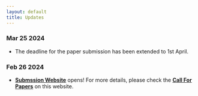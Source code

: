 ```yaml
---
layout: default
title: Updates
---
```

### Mar 25 2024 

*  The deadline for the paper submission has been extended to 1st April.
  
### Feb 26 2024 

*  [**Submssion Website**](https://openreview.net/group?id=IEEE.org/2024/ICRA/Workshop/Back_to_the_Future) opens! For more details, please check the [**Call For Papers**](https://probabilisticrobotics.github.io/) on this website.
